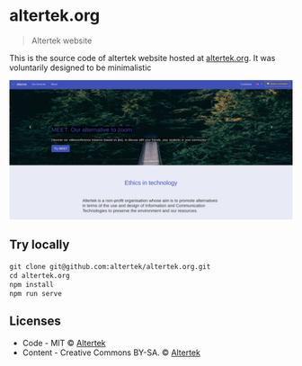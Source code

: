 # altertek.org
> Altertek website

This is the source code of altertek website hosted at [altertek.org](https://altertek.org). It was voluntarily designed to be minimalistic
<div align="center">
<a href="https://altertek.org">
	<img src="screenshot-home.png" width="600">
</a>
</div>

## Try locally

```
git clone git@github.com:altertek/altertek.org.git
cd altertek.org
npm install
npm run serve
```

## Licenses

- Code - MIT © [Altertek](https://altertek.org)
- Content - Creative Commons BY-SA. © [Altertek](https://altertek.org)

